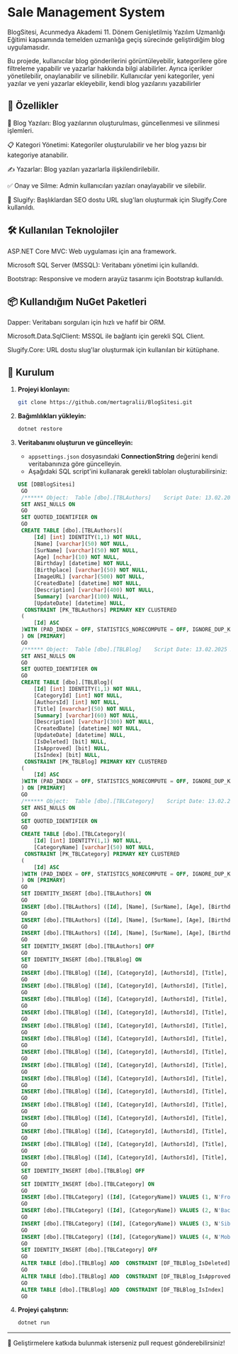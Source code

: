 # Sale Management System

BlogSitesi, Acunmedya Akademi 11. Dönem Genişletilmiş Yazılım Uzmanlığı Eğitimi kapsamında temelden uzmanlığa geçiş sürecinde geliştirdiğim blog uygulamasıdır.

 Bu projede, kullanıcılar blog gönderilerini görüntüleyebilir, kategorilere göre filtreleme yapabilir ve yazarlar hakkında bilgi alabilirler. Ayrıca içerikler yönetilebilir, onaylanabilir ve silinebilir. Kullanıcılar yeni kategoriler, yeni yazılar ve yeni yazarlar ekleyebilir, kendi blog yazılarını yazabilirler

## 🚀 Özellikler
📜 Blog Yazıları: Blog yazılarının oluşturulması, güncellenmesi ve silinmesi işlemleri.

📋 Kategori Yönetimi: Kategoriler oluşturulabilir ve her blog yazısı bir kategoriye atanabilir.

✍️ Yazarlar: Blog yazıları yazarlarla ilişkilendirilebilir.

✅ Onay ve Silme: Admin kullanıcıları yazıları onaylayabilir ve silebilir.

🔗 Slugify: Başlıklardan SEO dostu URL slug'ları oluşturmak için Slugify.Core kullanıldı.

## 🛠 Kullanılan Teknolojiler
ASP.NET Core MVC: Web uygulaması için ana framework.

Microsoft SQL Server (MSSQL): Veritabanı yönetimi için kullanıldı.

Bootstrap: Responsive ve modern arayüz tasarımı için Bootstrap kullanıldı.

## 📦 Kullandığım NuGet Paketleri
Dapper: Veritabanı sorguları için hızlı ve hafif bir ORM.

Microsoft.Data.SqlClient: MSSQL ile bağlantı için gerekli SQL Client.

Slugify.Core: URL dostu slug'lar oluşturmak için kullanılan bir kütüphane.

## 📌 Kurulum

1. **Projeyi klonlayın:**
   ```sh
   git clone https://github.com/mertagralii/BlogSitesi.git
   ```
2. **Bağımlılıkları yükleyin:**
   ```sh
   dotnet restore
   ```
3. **Veritabanını oluşturun ve güncelleyin:**
   - `appsettings.json` dosyasındaki **ConnectionString** değerini kendi veritabanınıza göre güncelleyin.
   - Aşağıdaki SQL script'ini kullanarak gerekli tabloları oluşturabilirsiniz:

   ```sql
   USE [DBBlogSitesi]
    GO
    /****** Object:  Table [dbo].[TBLAuthors]    Script Date: 13.02.2025 20:36:03 ******/
    SET ANSI_NULLS ON
    GO
    SET QUOTED_IDENTIFIER ON
    GO
    CREATE TABLE [dbo].[TBLAuthors](
    	[Id] [int] IDENTITY(1,1) NOT NULL,
    	[Name] [varchar](50) NOT NULL,
    	[SurName] [varchar](50) NOT NULL,
    	[Age] [nchar](10) NOT NULL,
    	[Birthday] [datetime] NOT NULL,
    	[Birthplace] [varchar](50) NOT NULL,
    	[ImageURL] [varchar](500) NOT NULL,
    	[CreatedDate] [datetime] NOT NULL,
    	[Description] [varchar](400) NOT NULL,
    	[Summary] [varchar](100) NULL,
    	[UpdateDate] [datetime] NULL,
     CONSTRAINT [PK_TBLAuthors] PRIMARY KEY CLUSTERED 
    (
    	[Id] ASC
    )WITH (PAD_INDEX = OFF, STATISTICS_NORECOMPUTE = OFF, IGNORE_DUP_KEY = OFF, ALLOW_ROW_LOCKS = ON, ALLOW_PAGE_LOCKS = ON, OPTIMIZE_FOR_SEQUENTIAL_KEY = OFF) ON [PRIMARY]
    ) ON [PRIMARY]
    GO
    /****** Object:  Table [dbo].[TBLBlog]    Script Date: 13.02.2025 20:36:03 ******/
    SET ANSI_NULLS ON
    GO
    SET QUOTED_IDENTIFIER ON
    GO
    CREATE TABLE [dbo].[TBLBlog](
    	[Id] [int] IDENTITY(1,1) NOT NULL,
    	[CategoryId] [int] NOT NULL,
    	[AuthorsId] [int] NOT NULL,
    	[Title] [nvarchar](50) NOT NULL,
    	[Summary] [varchar](60) NOT NULL,
    	[Description] [varchar](300) NOT NULL,
    	[CreatedDate] [datetime] NOT NULL,
    	[UpdateDate] [datetime] NULL,
    	[IsDeleted] [bit] NULL,
    	[IsApproved] [bit] NULL,
    	[IsIndex] [bit] NULL,
     CONSTRAINT [PK_TBLBlog] PRIMARY KEY CLUSTERED 
    (
    	[Id] ASC
    )WITH (PAD_INDEX = OFF, STATISTICS_NORECOMPUTE = OFF, IGNORE_DUP_KEY = OFF, ALLOW_ROW_LOCKS = ON, ALLOW_PAGE_LOCKS = ON, OPTIMIZE_FOR_SEQUENTIAL_KEY = OFF) ON [PRIMARY]
    ) ON [PRIMARY]
    GO
    /****** Object:  Table [dbo].[TBLCategory]    Script Date: 13.02.2025 20:36:03 ******/
    SET ANSI_NULLS ON
    GO
    SET QUOTED_IDENTIFIER ON
    GO
    CREATE TABLE [dbo].[TBLCategory](
    	[Id] [int] IDENTITY(1,1) NOT NULL,
    	[CategoryName] [varchar](50) NOT NULL,
     CONSTRAINT [PK_TBLCategory] PRIMARY KEY CLUSTERED 
    (
    	[Id] ASC
    )WITH (PAD_INDEX = OFF, STATISTICS_NORECOMPUTE = OFF, IGNORE_DUP_KEY = OFF, ALLOW_ROW_LOCKS = ON, ALLOW_PAGE_LOCKS = ON, OPTIMIZE_FOR_SEQUENTIAL_KEY = OFF) ON [PRIMARY]
    ) ON [PRIMARY]
    GO
    SET IDENTITY_INSERT [dbo].[TBLAuthors] ON 
    GO
    INSERT [dbo].[TBLAuthors] ([Id], [Name], [SurName], [Age], [Birthday], [Birthplace], [ImageURL], [CreatedDate], [Description], [Summary], [UpdateDate]) VALUES (1, N'Mert', N'Ağralı', N'24        ', CAST(N'2000-09-15T00:00:00.000' AS DateTime), N'Antalya', N'https://encrypted-tbn0.gstatic.com/images?q=tbn:ANd9GcQaWtdPNuIx_6dFTTSM35iiysjR6qd7P1Vwfw&s', CAST(N'2025-02-04T00:00:00.000' AS DateTime), N'Ana yazi', N'Özet', CAST(N'2025-02-10T07:13:45.500' AS DateTime))
    GO
    INSERT [dbo].[TBLAuthors] ([Id], [Name], [SurName], [Age], [Birthday], [Birthplace], [ImageURL], [CreatedDate], [Description], [Summary], [UpdateDate]) VALUES (2, N'Metehan', N'Demir', N'24        ', CAST(N'2001-04-04T00:00:00.000' AS DateTime), N'Antalya', N'https://cdn-icons-png.flaticon.com/512/3135/3135715.png', CAST(N'2025-03-07T00:00:00.000' AS DateTime), N'Mete yazi', N'mete özet', NULL)
    GO
    INSERT [dbo].[TBLAuthors] ([Id], [Name], [SurName], [Age], [Birthday], [Birthplace], [ImageURL], [CreatedDate], [Description], [Summary], [UpdateDate]) VALUES (3, N'İbrahim', N'Yılmaz', N'25        ', CAST(N'2000-01-05T00:00:00.000' AS DateTime), N'Konya', N'https://static.vecteezy.com/system/resources/thumbnails/001/840/612/small_2x/picture-profile-icon-male-icon-human-or-people-sign-and-symbol-free-vector.jpg', CAST(N'2003-04-05T00:00:00.000' AS DateTime), N'İbrahim Yazi', N'İbrahim Özet', NULL)
    GO
    SET IDENTITY_INSERT [dbo].[TBLAuthors] OFF
    GO
    SET IDENTITY_INSERT [dbo].[TBLBlog] ON 
    GO
    INSERT [dbo].[TBLBlog] ([Id], [CategoryId], [AuthorsId], [Title], [Summary], [Description], [CreatedDate], [UpdateDate], [IsDeleted], [IsApproved], [IsIndex]) VALUES (1, 2, 1, N'ASP.NET CORE MVC', N'.NET ÖZET', N'.NET AÇIKLAMA', CAST(N'2023-02-02T00:00:00.000' AS DateTime), NULL, 0, 1, 1)
    GO
    INSERT [dbo].[TBLBlog] ([Id], [CategoryId], [AuthorsId], [Title], [Summary], [Description], [CreatedDate], [UpdateDate], [IsDeleted], [IsApproved], [IsIndex]) VALUES (3, 2, 1, N'C#', N'C# Özet', N'C# Açıklama', CAST(N'2022-05-05T00:00:00.000' AS DateTime), NULL, 0, 1, 1)
    GO
    INSERT [dbo].[TBLBlog] ([Id], [CategoryId], [AuthorsId], [Title], [Summary], [Description], [CreatedDate], [UpdateDate], [IsDeleted], [IsApproved], [IsIndex]) VALUES (4, 3, 2, N'Kali Linux', N'KaliLinux Özet', N'Kali Linux Açıklama', CAST(N'2021-07-07T00:00:00.000' AS DateTime), NULL, 0, 1, 1)
    GO
    INSERT [dbo].[TBLBlog] ([Id], [CategoryId], [AuthorsId], [Title], [Summary], [Description], [CreatedDate], [UpdateDate], [IsDeleted], [IsApproved], [IsIndex]) VALUES (5, 4, 3, N'Flutter', N'Flutter Özet', N'Flutter Özet', CAST(N'2020-07-07T00:00:00.000' AS DateTime), NULL, 0, 1, 1)
    GO
    INSERT [dbo].[TBLBlog] ([Id], [CategoryId], [AuthorsId], [Title], [Summary], [Description], [CreatedDate], [UpdateDate], [IsDeleted], [IsApproved], [IsIndex]) VALUES (8, 2, 1, N'SQL ', N'SQL', N'SQL', CAST(N'2025-02-10T02:04:29.527' AS DateTime), NULL, 0, 1, 1)
    GO
    INSERT [dbo].[TBLBlog] ([Id], [CategoryId], [AuthorsId], [Title], [Summary], [Description], [CreatedDate], [UpdateDate], [IsDeleted], [IsApproved], [IsIndex]) VALUES (9, 2, 1, N'TEST', N'TEST', N'TEST', CAST(N'2019-12-20T00:00:00.000' AS DateTime), NULL, 0, 1, 1)
    GO
    INSERT [dbo].[TBLBlog] ([Id], [CategoryId], [AuthorsId], [Title], [Summary], [Description], [CreatedDate], [UpdateDate], [IsDeleted], [IsApproved], [IsIndex]) VALUES (10, 3, 1, N'ÖRNEK', N'ÖRNEK', N'İÇERİK ÖRNEK', CAST(N'2025-02-10T06:01:25.727' AS DateTime), NULL, 0, 1, 1)
    GO
    INSERT [dbo].[TBLBlog] ([Id], [CategoryId], [AuthorsId], [Title], [Summary], [Description], [CreatedDate], [UpdateDate], [IsDeleted], [IsApproved], [IsIndex]) VALUES (11, 1, 1, N'Yeni örnek', N'Yeni örnek', N'Yeni örnek', CAST(N'2025-02-10T06:02:39.900' AS DateTime), NULL, 0, 1, 1)
    GO
    INSERT [dbo].[TBLBlog] ([Id], [CategoryId], [AuthorsId], [Title], [Summary], [Description], [CreatedDate], [UpdateDate], [IsDeleted], [IsApproved], [IsIndex]) VALUES (12, 1, 1, N'son test1', N'son test1', N'son test1', CAST(N'2025-02-10T06:04:26.110' AS DateTime), NULL, 0, 1, 1)
    GO
    INSERT [dbo].[TBLBlog] ([Id], [CategoryId], [AuthorsId], [Title], [Summary], [Description], [CreatedDate], [UpdateDate], [IsDeleted], [IsApproved], [IsIndex]) VALUES (13, 1, 1, N'Silincecek', N'Silincecek', N'Silincecek', CAST(N'2025-02-10T06:11:00.397' AS DateTime), NULL, 1, 1, 1)
    GO
    INSERT [dbo].[TBLBlog] ([Id], [CategoryId], [AuthorsId], [Title], [Summary], [Description], [CreatedDate], [UpdateDate], [IsDeleted], [IsApproved], [IsIndex]) VALUES (14, 1, 1, N'böyle', N'böyle', N'böyle', CAST(N'2025-02-10T06:16:58.510' AS DateTime), NULL, 1, 0, 0)
    GO
    INSERT [dbo].[TBLBlog] ([Id], [CategoryId], [AuthorsId], [Title], [Summary], [Description], [CreatedDate], [UpdateDate], [IsDeleted], [IsApproved], [IsIndex]) VALUES (15, 1, 1, N'aaaaaaaaaaaaa', N'aaaaaaaaaaaaa', N'aaaaaaaaaaaaa', CAST(N'2025-02-10T06:19:07.277' AS DateTime), NULL, 1, 0, 1)
    GO
    INSERT [dbo].[TBLBlog] ([Id], [CategoryId], [AuthorsId], [Title], [Summary], [Description], [CreatedDate], [UpdateDate], [IsDeleted], [IsApproved], [IsIndex]) VALUES (16, 1, 1, N'ccccccccccccc', N'ccccccccccccccc', N'cccccccccccccccc', CAST(N'2025-02-10T06:24:14.053' AS DateTime), NULL, 0, 1, 1)
    GO
    INSERT [dbo].[TBLBlog] ([Id], [CategoryId], [AuthorsId], [Title], [Summary], [Description], [CreatedDate], [UpdateDate], [IsDeleted], [IsApproved], [IsIndex]) VALUES (17, 1, 1, N'sanırasm çözdüm', N'sanırasm çözdüm', N'sanırasm çözdüm', CAST(N'2025-02-10T06:27:52.477' AS DateTime), NULL, 1, 0, 0)
    GO
    INSERT [dbo].[TBLBlog] ([Id], [CategoryId], [AuthorsId], [Title], [Summary], [Description], [CreatedDate], [UpdateDate], [IsDeleted], [IsApproved], [IsIndex]) VALUES (18, 1, 1, N'ana', N'ana', N'ana', CAST(N'2025-02-10T06:28:08.690' AS DateTime), NULL, 0, 1, 1)
    GO
    SET IDENTITY_INSERT [dbo].[TBLBlog] OFF
    GO
    SET IDENTITY_INSERT [dbo].[TBLCategory] ON 
    GO
    INSERT [dbo].[TBLCategory] ([Id], [CategoryName]) VALUES (1, N'Front-End')
    GO
    INSERT [dbo].[TBLCategory] ([Id], [CategoryName]) VALUES (2, N'Back-End')
    GO
    INSERT [dbo].[TBLCategory] ([Id], [CategoryName]) VALUES (3, N'Siber Güvenlik')
    GO
    INSERT [dbo].[TBLCategory] ([Id], [CategoryName]) VALUES (4, N'Mobil')
    GO
    SET IDENTITY_INSERT [dbo].[TBLCategory] OFF
    GO
    ALTER TABLE [dbo].[TBLBlog] ADD  CONSTRAINT [DF_TBLBlog_IsDeleted]  DEFAULT ((0)) FOR [IsDeleted]
    GO
    ALTER TABLE [dbo].[TBLBlog] ADD  CONSTRAINT [DF_TBLBlog_IsApproved]  DEFAULT ((0)) FOR [IsApproved]
    GO
    ALTER TABLE [dbo].[TBLBlog] ADD  CONSTRAINT [DF_TBLBlog_IsIndex]  DEFAULT ((0)) FOR [IsIndex]
    GO


   ```

4. **Projeyi çalıştırın:**
   ```sh
   dotnet run
   ```
---

🎯 Geliştirmelere katkıda bulunmak isterseniz pull request gönderebilirsiniz!

